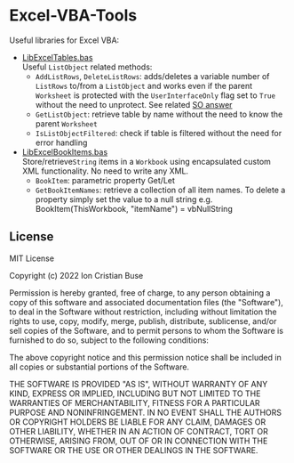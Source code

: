 # Excel-VBA-Tools
Useful libraries for Excel VBA:
 - [LibExcelTables.bas](https://github.com/cristianbuse/Excel-VBA-Tools/blob/master/src/LibExcelTables.bas)  
   Useful ```ListObject``` related methods:
     - ```AddListRows```, ```DeleteListRows```: adds/deletes a variable number of ```ListRows``` to/from a ```ListObject``` and works even if the parent ```Worksheet``` is protected with the ```UserInterfaceOnly``` flag set to ```True``` without the need to unprotect. See related [SO answer](https://stackoverflow.com/a/70832694/8488913)
   - ```GetListObject```: retrieve table by name without the need to know the parent ```Worksheet```
   - ```IsListObjectFiltered```: check if table is filtered without the need for error handling
 - [LibExcelBookItems.bas](https://github.com/cristianbuse/Excel-VBA-Tools/blob/master/src/LibExcelBookItems.bas)  
   Store/retrieve```String``` items in a ```Workbook``` using encapsulated custom XML functionality. No need to write any XML.
     - ```BookItem```: parametric property Get/Let
     - ```GetBookItemNames```: retrieve a collection of all item names. To delete a property simply set the value to a null string e.g. BookItem(ThisWorkbook, "itemName") = vbNullString
## License
MIT License

Copyright (c) 2022 Ion Cristian Buse

Permission is hereby granted, free of charge, to any person obtaining a copy of this software and associated documentation files (the "Software"), to deal in the Software without restriction, including without limitation the rights to use, copy, modify, merge, publish, distribute, sublicense, and/or sell copies of the Software, and to permit persons to whom the Software is furnished to do so, subject to the following conditions:

The above copyright notice and this permission notice shall be included in all copies or substantial portions of the Software.

THE SOFTWARE IS PROVIDED "AS IS", WITHOUT WARRANTY OF ANY KIND, EXPRESS OR IMPLIED, INCLUDING BUT NOT LIMITED TO THE WARRANTIES OF MERCHANTABILITY, FITNESS FOR A PARTICULAR PURPOSE AND NONINFRINGEMENT. IN NO EVENT SHALL THE AUTHORS OR COPYRIGHT HOLDERS BE LIABLE FOR ANY CLAIM, DAMAGES OR OTHER LIABILITY, WHETHER IN AN ACTION OF CONTRACT, TORT OR OTHERWISE, ARISING FROM, OUT OF OR IN CONNECTION WITH THE SOFTWARE OR THE USE OR OTHER DEALINGS IN THE SOFTWARE.
